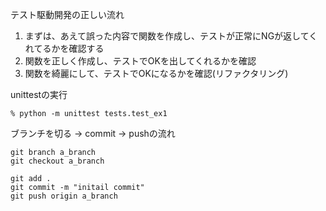 テスト駆動開発の正しい流れ
1. まずは、あえて誤った内容で関数を作成し、テストが正常にNGが返してくれてるかを確認する
2. 関数を正しく作成し、テストでOKを出してくれるかを確認
3. 関数を綺麗にして、テストでOKになるかを確認(リファクタリング)


unittestの実行
```
% python -m unittest tests.test_ex1
```

ブランチを切る -> commit -> pushの流れ

```
git branch a_branch
git checkout a_branch

git add .
git commit -m "initail commit"
git push origin a_branch
```
